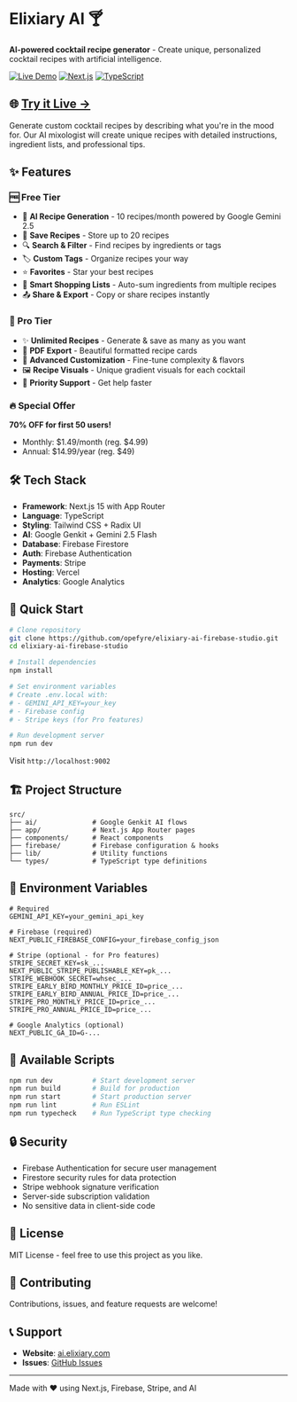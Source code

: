 # Elixiary AI 🍸

**AI-powered cocktail recipe generator** - Create unique, personalized cocktail recipes with artificial intelligence.

[![Live Demo](https://img.shields.io/badge/demo-live-success)](https://ai.elixiary.com/)
[![Next.js](https://img.shields.io/badge/Next.js-15.5-black)](https://nextjs.org/)
[![TypeScript](https://img.shields.io/badge/TypeScript-5.0-blue)](https://www.typescriptlang.org/)

## 🌐 [Try it Live →](https://ai.elixiary.com/)

Generate custom cocktail recipes by describing what you're in the mood for. Our AI mixologist will create unique recipes with detailed instructions, ingredient lists, and professional tips.

## ✨ Features

### 🆓 Free Tier
- 🤖 **AI Recipe Generation** - 10 recipes/month powered by Google Gemini 2.5
- 💾 **Save Recipes** - Store up to 20 recipes
- 🔍 **Search & Filter** - Find recipes by ingredients or tags
- 🏷️ **Custom Tags** - Organize recipes your way
- ⭐ **Favorites** - Star your best recipes
- 🛒 **Smart Shopping Lists** - Auto-sum ingredients from multiple recipes
- 📤 **Share & Export** - Copy or share recipes instantly

### 💎 Pro Tier
- ✨ **Unlimited Recipes** - Generate & save as many as you want
- 📄 **PDF Export** - Beautiful formatted recipe cards
- 🎨 **Advanced Customization** - Fine-tune complexity & flavors
- 🖼️ **Recipe Visuals** - Unique gradient visuals for each cocktail
- 🎯 **Priority Support** - Get help faster

### 🔥 Special Offer
**70% OFF for first 50 users!** 
- Monthly: $1.49/month (reg. $4.99)
- Annual: $14.99/year (reg. $49)

## 🛠️ Tech Stack

- **Framework**: Next.js 15 with App Router
- **Language**: TypeScript
- **Styling**: Tailwind CSS + Radix UI
- **AI**: Google Genkit + Gemini 2.5 Flash
- **Database**: Firebase Firestore
- **Auth**: Firebase Authentication
- **Payments**: Stripe
- **Hosting**: Vercel
- **Analytics**: Google Analytics

## 🚀 Quick Start

```bash
# Clone repository
git clone https://github.com/opefyre/elixiary-ai-firebase-studio.git
cd elixiary-ai-firebase-studio

# Install dependencies
npm install

# Set environment variables
# Create .env.local with:
# - GEMINI_API_KEY=your_key
# - Firebase config
# - Stripe keys (for Pro features)

# Run development server
npm run dev
```

Visit `http://localhost:9002`

## 🏗️ Project Structure

```
src/
├── ai/              # Google Genkit AI flows
├── app/             # Next.js App Router pages
├── components/      # React components
├── firebase/        # Firebase configuration & hooks
├── lib/             # Utility functions
└── types/           # TypeScript type definitions
```

## 🔐 Environment Variables

```env
# Required
GEMINI_API_KEY=your_gemini_api_key

# Firebase (required)
NEXT_PUBLIC_FIREBASE_CONFIG=your_firebase_config_json

# Stripe (optional - for Pro features)
STRIPE_SECRET_KEY=sk_...
NEXT_PUBLIC_STRIPE_PUBLISHABLE_KEY=pk_...
STRIPE_WEBHOOK_SECRET=whsec_...
STRIPE_EARLY_BIRD_MONTHLY_PRICE_ID=price_...
STRIPE_EARLY_BIRD_ANNUAL_PRICE_ID=price_...
STRIPE_PRO_MONTHLY_PRICE_ID=price_...
STRIPE_PRO_ANNUAL_PRICE_ID=price_...

# Google Analytics (optional)
NEXT_PUBLIC_GA_ID=G-...
```

## 📝 Available Scripts

```bash
npm run dev          # Start development server
npm run build        # Build for production
npm run start        # Start production server
npm run lint         # Run ESLint
npm run typecheck    # Run TypeScript type checking
```

## 🔒 Security

- Firebase Authentication for secure user management
- Firestore security rules for data protection
- Stripe webhook signature verification
- Server-side subscription validation
- No sensitive data in client-side code

## 📄 License

MIT License - feel free to use this project as you like.

## 🤝 Contributing

Contributions, issues, and feature requests are welcome!

## 📞 Support

- **Website**: [ai.elixiary.com](https://ai.elixiary.com)
- **Issues**: [GitHub Issues](https://github.com/opefyre/elixiary-ai-firebase-studio/issues)

---

Made with ❤️ using Next.js, Firebase, Stripe, and AI
